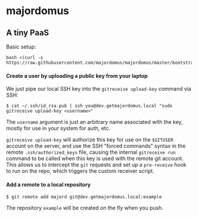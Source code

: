 majordomus
===

A tiny PaaS
---

Basic setup:

	bash <(curl -s https://raw.githubusercontent.com/majordomus/majordomus/master/bootstrap.sh)


#### Create a user by uploading a public key from your laptop

We just pipe our local SSH key into the `gitreceive upload-key` command via SSH:

    $ cat ~/.ssh/id_rsa.pub | ssh you@dev.getmajordomus.local "sudo gitreceive upload-key <username>"

The `username` argument is just an arbitrary name associated with the key, mostly
for use in your system for auth, etc.

`gitreceive upload-key` will authorize this key for use on the `$GITUSER`
account on the server, and use the SSH "forced commands" syntax in the remote
`.ssh/authorized_keys` file,  causing the internal `gitreceive run` command to
be called when this key is used with the remote git account. This allows us to
intercept the `git` requests and set up a `pre-receive` hook to run on the
repo, which triggers the custom receiver script.

#### Add a remote to a local repository

    $ git remote add majord git@dev.getmajordomus.local:example

The repository `example` will be created on the fly when you push.
